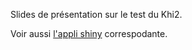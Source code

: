 Slides de présentation sur le test du Khi2. 

Voir aussi [l'appli shiny](https://github.com/juba/khi2_shiny_app) correspodante.
